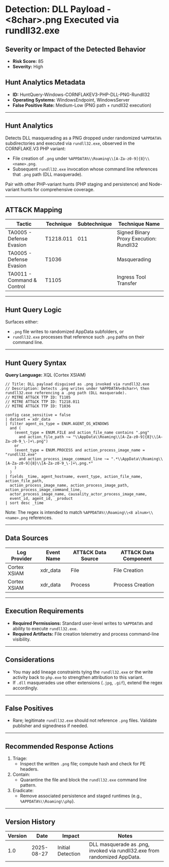 # Detection: DLL Payload - <8char>.png Executed via rundll32.exe

## Severity or Impact of the Detected Behavior
- **Risk Score:** 85
- **Severity:** High

## Hunt Analytics Metadata
- **ID:** HuntQuery-Windows-CORNFLAKEV3-PHP-DLL-PNG-Rundll32
- **Operating Systems:** WindowsEndpoint, WindowsServer
- **False Positive Rate:** Medium-Low (PNG path + rundll32 execution)

---

## Hunt Analytics
Detects DLL masquerading as a PNG dropped under randomized `%APPDATA%` subdirectories and executed via `rundll32.exe`, observed in the CORNFLAKE.V3 PHP variant:

- File creation of `.png` under `%APPDATA%\\Roaming\\[A-Za-z0-9]{8}\\<name>.png`.
- Subsequent `rundll32.exe` invocation whose command line references that `.png` path (DLL masquerade).

Pair with other PHP-variant hunts (PHP staging and persistence) and Node-variant hunts for comprehensive coverage.

---

## ATT&CK Mapping

| Tactic                     | Technique  | Subtechnique | Technique Name                                  |
|---------------------------|------------|--------------|-------------------------------------------------|
| TA0005 - Defense Evasion  | T1218.011  | 011          | Signed Binary Proxy Execution: Rundll32         |
| TA0005 - Defense Evasion  | T1036      |              | Masquerading                                    |
| TA0011 - Command & Control| T1105      |              | Ingress Tool Transfer                           |

---

## Hunt Query Logic
Surfaces either:
- `.png` file writes to randomized AppData subfolders, or
- `rundll32.exe` processes that reference such `.png` paths on their command line.

---

## Hunt Query Syntax

**Query Language:** XQL (Cortex XSIAM)

```xql
// Title: DLL payload disguised as .png invoked via rundll32.exe
// Description: Detects .png writes under %APPDATA%<8char>\ then rundll32.exe referencing a .png path (DLL masquerade).
// MITRE ATT&CK TTP ID: T1105
// MITRE ATT&CK TTP ID: T1218.011
// MITRE ATT&CK TTP ID: T1036

config case_sensitive = false   
| dataset = xdr_data   
| filter agent_os_type = ENUM.AGENT_OS_WINDOWS   
  and (   
    (event_type = ENUM.FILE and action_file_name contains ".png"   
      and action_file_path ~= "\\AppData\\Roaming\\[A-Za-z0-9]{8}\\[A-Za-z0-9_\-]+\.png")   
    or   
    (event_type = ENUM.PROCESS and action_process_image_name = "rundll32.exe"   
      and action_process_image_command_line ~= ".*\\AppData\\Roaming\\[A-Za-z0-9]{8}\\[A-Za-z0-9_\-]+\.png.*"   
    )   
  )   
| fields _time, agent_hostname, event_type, action_file_name, action_file_path,   
  action_process_image_name, action_process_image_path, action_process_image_command_line,   
  actor_process_image_name, causality_actor_process_image_name,   
  event_id, agent_id, _product   
| sort desc _time    
```

Note: The regex is intended to match `%APPDATA%\\Roaming\\<8 alnum>\\<name>.png` references.

---

## Data Sources

| Log Provider | Event Name | ATT&CK Data Source | ATT&CK Data Component |
|--------------|------------|--------------------|-----------------------|
| Cortex XSIAM | xdr_data   | File               | File Creation         |
| Cortex XSIAM | xdr_data   | Process            | Process Creation      |

---

## Execution Requirements
- **Required Permissions:** Standard user-level writes to `%APPDATA%` and ability to execute `rundll32.exe`.
- **Required Artifacts:** File creation telemetry and process command-line visibility.

---

## Considerations
- You may add lineage constraints tying the `rundll32.exe` or the write activity back to `php.exe` to strengthen attribution to this variant.
- If `.dll` masquerades use other extensions (`.jpg`, `.gif`), extend the regex accordingly.

---

## False Positives
- Rare; legitimate `rundll32.exe` should not reference `.png` files. Validate publisher and signedness if needed.

---

## Recommended Response Actions
1) Triage:
   - Inspect the written `.png` file; compute hash and check for PE headers.
2) Contain:
   - Quarantine the file and block the `rundll32.exe` command line pattern.
3) Eradicate:
   - Remove associated persistence and staged runtimes (e.g., `%APPDATA%\\Roaming\\php`).

---

## Version History

| Version | Date       | Impact              | Notes                                                                       |
|---------|------------|---------------------|-----------------------------------------------------------------------------|
| 1.0     | 2025-08-27 | Initial Detection   | DLL masquerade as .png, invoked via rundll32.exe from randomized AppData.  |
